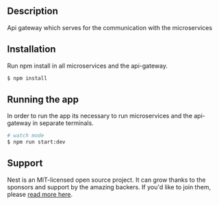 ## Description

Api gateway which serves for the communication with the microservices

## Installation

Run npm install in all microservices and the api-gateway.

```bash
$ npm install
```

## Running the app

In order to run the app its necessary to run microservices and the api-gateway in separate terminals.

```bash
# watch mode
$ npm run start:dev
```

## Support

Nest is an MIT-licensed open source project. It can grow thanks to the sponsors and support by the amazing backers. If you'd like to join them, please [read more here](https://docs.nestjs.com/support).
